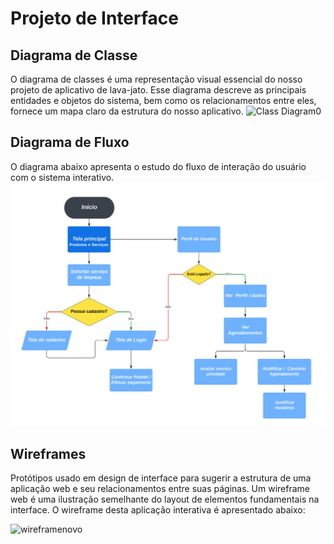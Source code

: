 
# Projeto de Interface

## Diagrama de Classe

O diagrama de classes é uma representação visual essencial do nosso projeto de aplicativo de lava-jato. Esse diagrama descreve as principais entidades e objetos do sistema, bem como os relacionamentos entre eles, fornece um mapa claro da estrutura do nosso aplicativo.
![Class Diagram0](https://github.com/ICEI-PUC-Minas-PMV-ADS/pmv-ads-2023-2-e2-proj-int-t10-proj10_grupo04/assets/125131708/a65b64e8-238e-4fde-8299-833a6565cdfc)

## Diagrama de Fluxo

O diagrama abaixo apresenta o estudo do fluxo de interação do usuário com o sistema interativo.
![Diagrama de Fluxo](img/FluxogramaLavaJato.jpg)


## Wireframes
Protótipos usado em design de interface para sugerir a estrutura de uma aplicação web e seu relacionamentos entre suas páginas. Um wireframe web é uma ilustração semelhante do layout de elementos fundamentais na interface. O wireframe desta aplicação interativa é apresentado abaixo:


![wireframenovo](https://github.com/ICEI-PUC-Minas-PMV-ADS/pmv-ads-2023-2-e2-proj-int-t10-proj10_grupo04/assets/81435143/7317de83-4621-43eb-99c2-409dea15d539)

